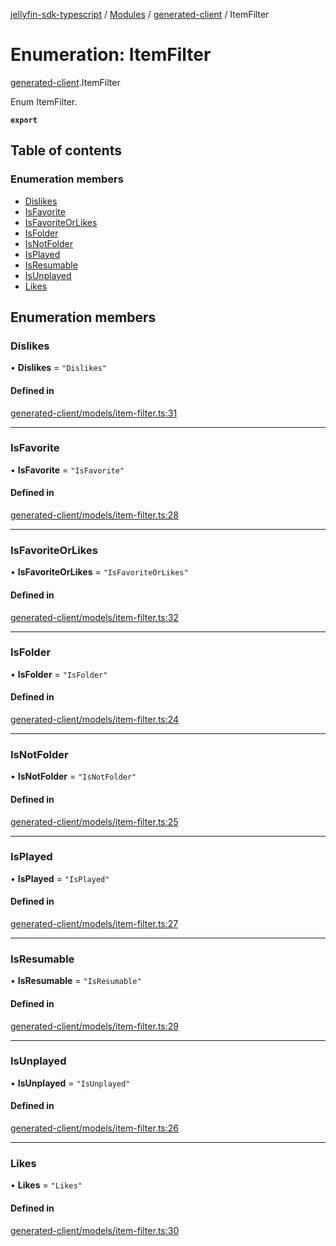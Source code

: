 [jellyfin-sdk-typescript](../README.md) / [Modules](../modules.md) / [generated-client](../modules/generated_client.md) / ItemFilter

# Enumeration: ItemFilter

[generated-client](../modules/generated_client.md).ItemFilter

Enum ItemFilter.

**`export`**

## Table of contents

### Enumeration members

- [Dislikes](generated_client.ItemFilter.md#dislikes)
- [IsFavorite](generated_client.ItemFilter.md#isfavorite)
- [IsFavoriteOrLikes](generated_client.ItemFilter.md#isfavoriteorlikes)
- [IsFolder](generated_client.ItemFilter.md#isfolder)
- [IsNotFolder](generated_client.ItemFilter.md#isnotfolder)
- [IsPlayed](generated_client.ItemFilter.md#isplayed)
- [IsResumable](generated_client.ItemFilter.md#isresumable)
- [IsUnplayed](generated_client.ItemFilter.md#isunplayed)
- [Likes](generated_client.ItemFilter.md#likes)

## Enumeration members

### Dislikes

• **Dislikes** = `"Dislikes"`

#### Defined in

[generated-client/models/item-filter.ts:31](https://github.com/thornbill/jellyfin-sdk-typescript/blob/c0c5b18/src/generated-client/models/item-filter.ts#L31)

___

### IsFavorite

• **IsFavorite** = `"IsFavorite"`

#### Defined in

[generated-client/models/item-filter.ts:28](https://github.com/thornbill/jellyfin-sdk-typescript/blob/c0c5b18/src/generated-client/models/item-filter.ts#L28)

___

### IsFavoriteOrLikes

• **IsFavoriteOrLikes** = `"IsFavoriteOrLikes"`

#### Defined in

[generated-client/models/item-filter.ts:32](https://github.com/thornbill/jellyfin-sdk-typescript/blob/c0c5b18/src/generated-client/models/item-filter.ts#L32)

___

### IsFolder

• **IsFolder** = `"IsFolder"`

#### Defined in

[generated-client/models/item-filter.ts:24](https://github.com/thornbill/jellyfin-sdk-typescript/blob/c0c5b18/src/generated-client/models/item-filter.ts#L24)

___

### IsNotFolder

• **IsNotFolder** = `"IsNotFolder"`

#### Defined in

[generated-client/models/item-filter.ts:25](https://github.com/thornbill/jellyfin-sdk-typescript/blob/c0c5b18/src/generated-client/models/item-filter.ts#L25)

___

### IsPlayed

• **IsPlayed** = `"IsPlayed"`

#### Defined in

[generated-client/models/item-filter.ts:27](https://github.com/thornbill/jellyfin-sdk-typescript/blob/c0c5b18/src/generated-client/models/item-filter.ts#L27)

___

### IsResumable

• **IsResumable** = `"IsResumable"`

#### Defined in

[generated-client/models/item-filter.ts:29](https://github.com/thornbill/jellyfin-sdk-typescript/blob/c0c5b18/src/generated-client/models/item-filter.ts#L29)

___

### IsUnplayed

• **IsUnplayed** = `"IsUnplayed"`

#### Defined in

[generated-client/models/item-filter.ts:26](https://github.com/thornbill/jellyfin-sdk-typescript/blob/c0c5b18/src/generated-client/models/item-filter.ts#L26)

___

### Likes

• **Likes** = `"Likes"`

#### Defined in

[generated-client/models/item-filter.ts:30](https://github.com/thornbill/jellyfin-sdk-typescript/blob/c0c5b18/src/generated-client/models/item-filter.ts#L30)
